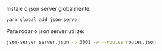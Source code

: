 Instale o json server globalmente:

```sh
yarn global add json-server
```

Para rodar o json server utilize:

```sh
json-server server.json -p 3001 -w --routes routes.json
```
